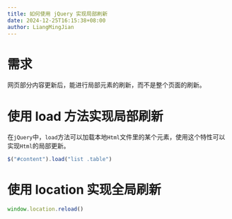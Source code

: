 ```yaml
---
title: 如何使用 jQuery 实现局部刷新
date: 2024-12-25T16:15:38+08:00
author: LiangMingJian
---
```


# 需求

网页部分内容更新后，能进行局部元素的刷新，而不是整个页面的刷新。

# 使用 load 方法实现局部刷新

在`jQuery`中，`load`方法可以加载本地`Html`文件里的某个元素，使用这个特性可以实现`Html`的局部更新。

```javascript
$("#content").load("list .table")
```

# 使用 location 实现全局刷新

```javascript
window.location.reload()
```
